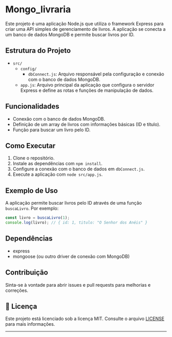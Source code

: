 # Mongo_livraria

Este projeto é uma aplicação Node.js que utiliza o framework Express para criar uma API simples de gerenciamento de livros. A aplicação se conecta a um banco de dados MongoDB e permite buscar livros por ID.

## Estrutura do Projeto

- `src/`
  - `config/`
    - `dbConnect.js`: Arquivo responsável pela configuração e conexão com o banco de dados MongoDB.
  - `app.js`: Arquivo principal da aplicação que configura o servidor Express e define as rotas e funções de manipulação de dados.

## Funcionalidades

- Conexão com o banco de dados MongoDB.
- Definição de um array de livros com informações básicas (ID e título).
- Função para buscar um livro pelo ID.

## Como Executar

1. Clone o repositório.
2. Instale as dependências com `npm install`.
3. Configure a conexão com o banco de dados em `dbConnect.js`.
4. Execute a aplicação com `node src/app.js`.

## Exemplo de Uso

A aplicação permite buscar livros pelo ID através de uma função `buscaLivro`. Por exemplo:

```javascript
const livro = buscaLivro(1);
console.log(livro); // { id: 1, titulo: "O Senhor dos Anéis" }
```

## Dependências

- express
- mongoose (ou outro driver de conexão com MongoDB)

## Contribuição

Sinta-se à vontade para abrir issues e pull requests para melhorias e correções.

## 📝 Licença

Este projeto está licenciado sob a licença MIT. Consulte o arquivo [LICENSE](./LICENSE) para mais informações.

---
